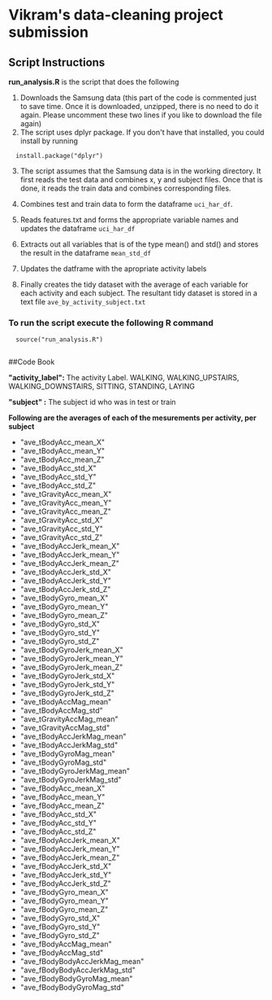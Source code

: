 # Vikram's data-cleaning project submission

## Script Instructions
**__run_analysis.R__** is the script that does the following
1. Downloads the Samsung data (this part of the code is commented just to save time. Once it is downloaded, unzipped, there is no need to do it again. Please uncomment these two lines if you like to download the file again)
2. The script uses dplyr package. If you don't have that installed, you could install by running 
``` 
  install.package("dplyr")
```
3. The script assumes that the Samsung data is in the working directory. It first reads the test data and combines x, y and subject files. Once that is done, it reads the train data and combines corresponding files.

4. Combines test and train data to form the dataframe ` uci_har_df `.
5. Reads features.txt and forms the appropriate variable names and updates the dataframe `uci_har_df`
6. Extracts out all variables that is of the type mean() and std() and stores the result in the dataframe ` mean_std_df `
7. Updates the datframe with the apropriate activity labels
8. Finally creates the tidy dataset with the average of each variable for each activity and each subject. The resultant tidy dataset is stored in a text file `ave_by_activity_subject.txt `

### To run the script execute the following R command

```
  source("run_analysis.R")
  
```

##Code Book

**"activity_label":** The activity Label.  WALKING, WALKING_UPSTAIRS, WALKING_DOWNSTAIRS, SITTING, STANDING, LAYING

**"subject" :** The subject id who was in test or train 

**Following are the averages of each of the mesurements per activity, per subject**

* "ave_tBodyAcc_mean_X" 
* "ave_tBodyAcc_mean_Y" 
* "ave_tBodyAcc_mean_Z" 
* "ave_tBodyAcc_std_X" 
* "ave_tBodyAcc_std_Y" 
* "ave_tBodyAcc_std_Z" 
* "ave_tGravityAcc_mean_X" 
* "ave_tGravityAcc_mean_Y" 
* "ave_tGravityAcc_mean_Z" 
* "ave_tGravityAcc_std_X" 
* "ave_tGravityAcc_std_Y" 
* "ave_tGravityAcc_std_Z" 
* "ave_tBodyAccJerk_mean_X"
* "ave_tBodyAccJerk_mean_Y"
* "ave_tBodyAccJerk_mean_Z" 
* "ave_tBodyAccJerk_std_X" 
* "ave_tBodyAccJerk_std_Y" 
* "ave_tBodyAccJerk_std_Z" 
* "ave_tBodyGyro_mean_X" 
* "ave_tBodyGyro_mean_Y" 
* "ave_tBodyGyro_mean_Z" 
* "ave_tBodyGyro_std_X" 
* "ave_tBodyGyro_std_Y" 
* "ave_tBodyGyro_std_Z" 
* "ave_tBodyGyroJerk_mean_X" 
* "ave_tBodyGyroJerk_mean_Y" 
* "ave_tBodyGyroJerk_mean_Z" 
* "ave_tBodyGyroJerk_std_X" 
* "ave_tBodyGyroJerk_std_Y" 
* "ave_tBodyGyroJerk_std_Z" 
* "ave_tBodyAccMag_mean" 
* "ave_tBodyAccMag_std" 
* "ave_tGravityAccMag_mean"
* "ave_tGravityAccMag_std" 
* "ave_tBodyAccJerkMag_mean" 
* "ave_tBodyAccJerkMag_std" 
* "ave_tBodyGyroMag_mean" 
* "ave_tBodyGyroMag_std" 
* "ave_tBodyGyroJerkMag_mean"
* "ave_tBodyGyroJerkMag_std" 
* "ave_fBodyAcc_mean_X" 
* "ave_fBodyAcc_mean_Y" 
* "ave_fBodyAcc_mean_Z" 
* "ave_fBodyAcc_std_X" 
* "ave_fBodyAcc_std_Y"
* "ave_fBodyAcc_std_Z"
* "ave_fBodyAccJerk_mean_X"
* "ave_fBodyAccJerk_mean_Y" 
* "ave_fBodyAccJerk_mean_Z" 
* "ave_fBodyAccJerk_std_X" 
* "ave_fBodyAccJerk_std_Y" 
* "ave_fBodyAccJerk_std_Z" 
* "ave_fBodyGyro_mean_X" 
* "ave_fBodyGyro_mean_Y" 
* "ave_fBodyGyro_mean_Z" 
* "ave_fBodyGyro_std_X" 
* "ave_fBodyGyro_std_Y" 
* "ave_fBodyGyro_std_Z" 
* "ave_fBodyAccMag_mean" 
* "ave_fBodyAccMag_std" 
* "ave_fBodyBodyAccJerkMag_mean" 
* "ave_fBodyBodyAccJerkMag_std" 
* "ave_fBodyBodyGyroMag_mean" 
* "ave_fBodyBodyGyroMag_std"





